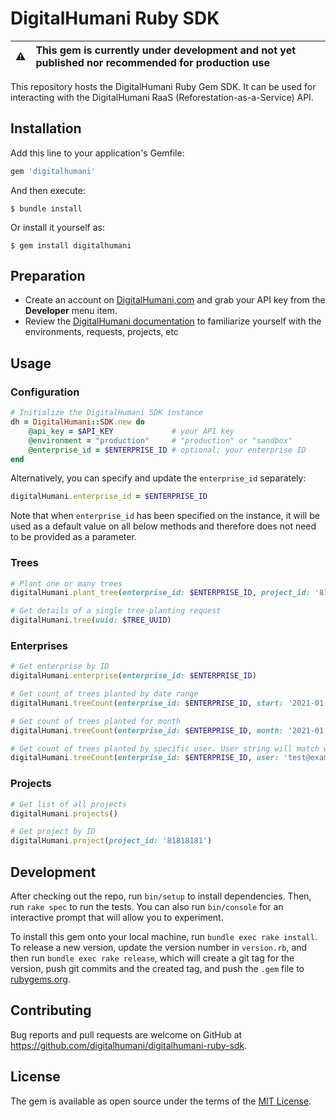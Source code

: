 # DigitalHumani Ruby SDK

| :warning: | This gem is currently under development and not yet published nor recommended for production use |
| --------- | :----------------------------------------------------------------------------------------------- |

This repository hosts the DigitalHumani Ruby Gem SDK. It can be used for interacting with the DigitalHumani RaaS (Reforestation-as-a-Service) API.

## Installation

Add this line to your application's Gemfile:

```ruby
gem 'digitalhumani'
```

And then execute:

    $ bundle install

Or install it yourself as:

    $ gem install digitalhumani

## Preparation

- Create an account on [DigitalHumani,com](https://my.digitalhumani.com/register) and grab your API key from the **Developer** menu item.
- Review the [DigitalHumani documentation](https://docs.digitalhumani.com) to familiarize yourself with the environments, requests, projects, etc

## Usage

### Configuration

```ruby
# Initialize the DigitalHumani SDK instance
dh = DigitalHumani::SDK.new do
    @api_key = $API_KEY             # your API key
    @environment = "production"     # "production" or "sandbox"
    @enterprise_id = $ENTERPRISE_ID # optional; your enterprise ID
end
```

Alternatively, you can specify and update the `enterprise_id` separately:

```ruby
digitalHumani.enterprise_id = $ENTERPRISE_ID
```

Note that when `enterprise_id` has been specified on the instance, it will be used as a default value on all below methods and therefore does not need to be provided as a parameter.

### Trees

```ruby
# Plant one or many trees
digitalHumani.plant_tree(enterprise_id: $ENTERPRISE_ID, project_id: '81818181', user: 'test@example.com', treeCount: 5)

# Get details of a single tree-planting request
digitalHumani.tree(uuid: $TREE_UUID)
```

### Enterprises

```ruby
# Get enterprise by ID
digitalHumani.enterprise(enterprise_id: $ENTERPRISE_ID)

# Get count of trees planted by date range
digitalHumani.treeCount(enterprise_id: $ENTERPRISE_ID, start: '2021-01-01', end: '2022-01-01')

# Get count of trees planted for month
digitalHumani.treeCount(enterprise_id: $ENTERPRISE_ID, month: '2021-01')

# Get count of trees planted by specific user. User string will match what's specified in `plant_tree` call
digitalHumani.treeCount(enterprise_id: $ENTERPRISE_ID, user: 'test@example.com')
```

### Projects

```ruby
# Get list of all projects
digitalHumani.projects()

# Get project by ID
digitalHumani.project(project_id: '81818181')
```

## Development

After checking out the repo, run `bin/setup` to install dependencies. Then, run `rake spec` to run the tests. You can also run `bin/console` for an interactive prompt that will allow you to experiment.

To install this gem onto your local machine, run `bundle exec rake install`. To release a new version, update the version number in `version.rb`, and then run `bundle exec rake release`, which will create a git tag for the version, push git commits and the created tag, and push the `.gem` file to [rubygems.org](https://rubygems.org).

## Contributing

Bug reports and pull requests are welcome on GitHub at https://github.com/digitalhumani/digitalhumani-ruby-sdk.

## License

The gem is available as open source under the terms of the [MIT License](https://opensource.org/licenses/MIT).
